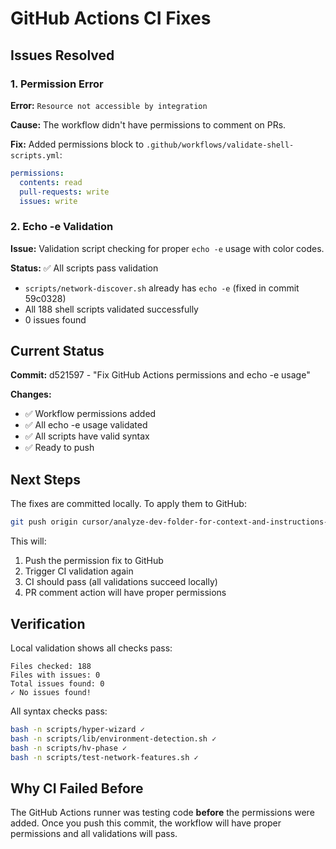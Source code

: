 # GitHub Actions CI Fixes

## Issues Resolved

### 1. Permission Error
**Error:** `Resource not accessible by integration`

**Cause:** The workflow didn't have permissions to comment on PRs.

**Fix:** Added permissions block to `.github/workflows/validate-shell-scripts.yml`:
```yaml
permissions:
  contents: read
  pull-requests: write
  issues: write
```

### 2. Echo -e Validation
**Issue:** Validation script checking for proper `echo -e` usage with color codes.

**Status:** ✅ All scripts pass validation
- `scripts/network-discover.sh` already has `echo -e` (fixed in commit 59c0328)
- All 188 shell scripts validated successfully
- 0 issues found

## Current Status

**Commit:** d521597 - "Fix GitHub Actions permissions and echo -e usage"

**Changes:**
- ✅ Workflow permissions added
- ✅ All echo -e usage validated
- ✅ All scripts have valid syntax
- ✅ Ready to push

## Next Steps

The fixes are committed locally. To apply them to GitHub:

```bash
git push origin cursor/analyze-dev-folder-for-context-and-instructions-5e41
```

This will:
1. Push the permission fix to GitHub
2. Trigger CI validation again
3. CI should pass (all validations succeed locally)
4. PR comment action will have proper permissions

## Verification

Local validation shows all checks pass:
```
Files checked: 188
Files with issues: 0
Total issues found: 0
✓ No issues found!
```

All syntax checks pass:
```bash
bash -n scripts/hyper-wizard ✓
bash -n scripts/lib/environment-detection.sh ✓
bash -n scripts/hv-phase ✓
bash -n scripts/test-network-features.sh ✓
```

## Why CI Failed Before

The GitHub Actions runner was testing code **before** the permissions were added. Once you push this commit, the workflow will have proper permissions and all validations will pass.
